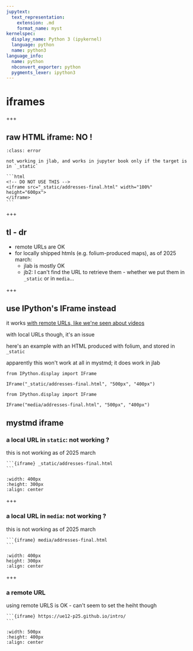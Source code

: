 ```yaml
---
jupytext:
  text_representation:
    extension: .md
    format_name: myst
kernelspec:
  display_name: Python 3 (ipykernel)
  language: python
  name: python3
language_info:
  name: python
  nbconvert_exporter: python
  pygments_lexer: ipython3
---
```


# iframes

+++

## raw HTML iframe: NO !

````{admonition} do not use an html iframe tag
:class: error

not working in jlab, and works in jupyter book only if the target is in `_static`

```html
<!-- DO NOT USE THIS -->
<iframe src="_static/addresses-final.html" width="100%" height="600px">
</iframe>
```
````

+++

## tl - dr

- remote URLs are OK
- for locally shipped htmls (e.g. folium-produced maps), as of 2025 march:
  - jlab is mostly OK
  - jb2: I can't find the URL to retrieve them - whether we put them in `_static` or in `media`...

+++

## use IPython's IFrame instead

it works [with remote URLs, like we'ne seen about videos](#label-video-iframe)

with local URLs though, it's an issue

here's an example with an HTML produced with folium, and stored in `_static`

apparently this won't work at all in mystmd;
it does work in jlab

```{code-cell} ipython3
from IPython.display import IFrame

IFrame("_static/addresses-final.html", "500px", "400px")
```

```{code-cell} ipython3
from IPython.display import IFrame

IFrame("media/addresses-final.html", "500px", "400px")
```

## mystmd iframe

### a local URL in `static`: not working ?

this is not working as of 2025 march

    ```{iframe} _static/addresses-final.html
    ```

```{iframe} _static/addresses-final.html
:width: 400px
:height: 300px
:align: center
```

+++

### a local URL in `media`: not working ?

this is not working as of 2025 march

    ```{iframe} media/addresses-final.html
    ```

```{iframe} media/addresses-final.html
:width: 400px
height: 300px
:align: center
```

+++

### a remote URL

using remote URLS is OK - can't seem to set the heiht though

    ```{iframe} https://ue12-p25.github.io/intro/
    ```

```{iframe} https://ue12-p25.github.io/intro/
:width: 500px
:height: 400px
:align: center
```
